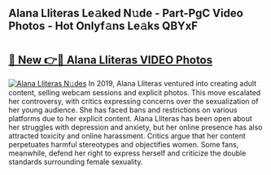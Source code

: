 ## Alana Lliteras Le𝚊ked N𝚞de - Part-PgC Video Photos - Hot Onlyf𝚊ns Le𝚊ks QBYxF

# <h2><a href="http://ab32512.deff.icu/?id=Alana+Lliteras">🔗 New 👉🔴 Alana Lliteras VIDEO Photos</a></h2>

[![Alana Lliteras N𝚞des](https://i.imgur.com/rIISA9y.gif)](http://ab32512.deff.icu/?id=Alana+Lliteras)
In 2019, Alana Lliteras ventured into creating adult content, selling webcam sessions and explicit photos. This move escalated her controversy, with critics expressing concerns over the sexualization of her young audience. She has faced bans and restrictions on various platforms due to her explicit content. Alana Lliteras has been open about her struggles with depression and anxiety, but her online presence has also attracted toxicity and online harassment. Critics argue that her content perpetuates harmful stereotypes and objectifies women. Some fans, meanwhile, defend her right to express herself and criticize the double standards surrounding female sexuality.
